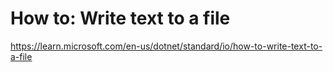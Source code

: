 # How to: Write text to a file

<https://learn.microsoft.com/en-us/dotnet/standard/io/how-to-write-text-to-a-file>
